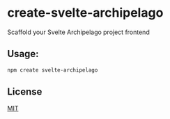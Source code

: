 # create-svelte-archipelago

Scaffold your Svelte Archipelago project frontend

## Usage:

```bash
npm create svelte-archipelago
```

## License

[MIT](https://github.com/t-lock/svelte-archipelago/blob/master/create-svelte-archipelago/LICENSE)
